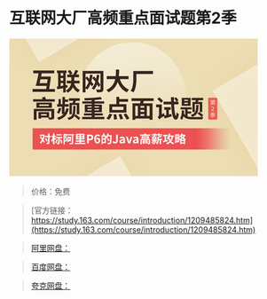 # 互联网大厂高频重点面试题第2季

![img](../../../assets/study163/free/b12996aedfcd49afb43ea4af05f8697e.jpg)

> 价格：免费

> [官方链接：https://study.163.com/course/introduction/1209485824.htm](https://study.163.com/course/introduction/1209485824.htm)

> [阿里网盘：]()

> [百度网盘：]()

> [夸克网盘：]()
